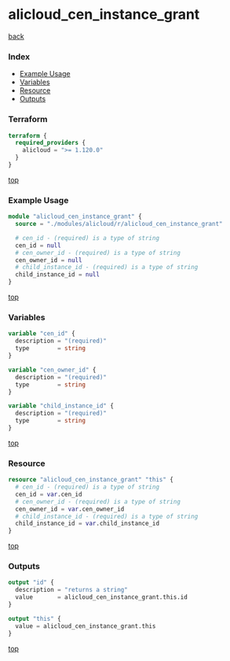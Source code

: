 # alicloud_cen_instance_grant

[back](../alicloud.md)

### Index

- [Example Usage](#example-usage)
- [Variables](#variables)
- [Resource](#resource)
- [Outputs](#outputs)

### Terraform

```terraform
terraform {
  required_providers {
    alicloud = ">= 1.120.0"
  }
}
```

[top](#index)

### Example Usage

```terraform
module "alicloud_cen_instance_grant" {
  source = "./modules/alicloud/r/alicloud_cen_instance_grant"

  # cen_id - (required) is a type of string
  cen_id = null
  # cen_owner_id - (required) is a type of string
  cen_owner_id = null
  # child_instance_id - (required) is a type of string
  child_instance_id = null
}
```

[top](#index)

### Variables

```terraform
variable "cen_id" {
  description = "(required)"
  type        = string
}

variable "cen_owner_id" {
  description = "(required)"
  type        = string
}

variable "child_instance_id" {
  description = "(required)"
  type        = string
}
```

[top](#index)

### Resource

```terraform
resource "alicloud_cen_instance_grant" "this" {
  # cen_id - (required) is a type of string
  cen_id = var.cen_id
  # cen_owner_id - (required) is a type of string
  cen_owner_id = var.cen_owner_id
  # child_instance_id - (required) is a type of string
  child_instance_id = var.child_instance_id
}
```

[top](#index)

### Outputs

```terraform
output "id" {
  description = "returns a string"
  value       = alicloud_cen_instance_grant.this.id
}

output "this" {
  value = alicloud_cen_instance_grant.this
}
```

[top](#index)